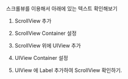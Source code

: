 스크롤뷰를 이용해서 아래에 있는 텍스트 확인해보기

1. ScrollView 추가

2. ScrollView Container 설정

3. ScrollView 위에 UIView 추가

4. UIView Container 설정

5. UIView 에 Label 추가하여 ScrollView 확인하기.
